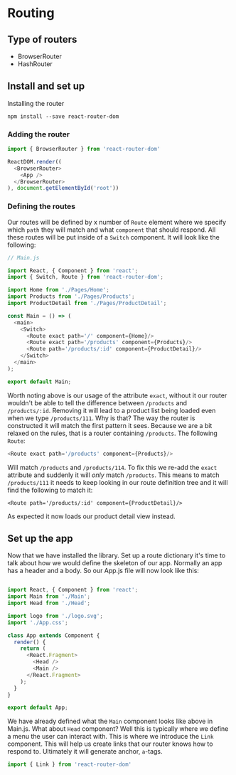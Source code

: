 # Routing

## Type of routers

- BrowserRouter
- HashRouter


## Install and set up
Installing the router

```
npm install --save react-router-dom
```

### Adding the router

```js
import { BrowserRouter } from 'react-router-dom'

ReactDOM.render((
  <BrowserRouter>
    <App />
  </BrowserRouter>
), document.getElementById('root'))
```

### Defining the routes

Our routes will be defined by x number of `Route` element where we specify which `path` they will match and what `component` that should respond. All these routes will be put inside of a `Switch` component. It will look like the following:

```js
// Main.js

import React, { Component } from 'react';
import { Switch, Route } from 'react-router-dom';

import Home from './Pages/Home';
import Products from './Pages/Products';
import ProductDetail from './Pages/ProductDetail';

const Main = () => (
  <main>
    <Switch>
      <Route exact path='/' component={Home}/>
      <Route exact path='/products' component={Products}/>
      <Route path='/products/:id' component={ProductDetail}/>
    </Switch>
  </main>
);

export default Main;
```

Worth noting above is our usage of the attribute `exact`, without it our router wouldn't be able to tell the difference between `/products` and `/products/:id`. Removing it will lead to a product list being loaded even when we type `/products/111`. Why is that? The way the router is constructed it will match the first pattern it sees. Because we are a bit relaxed on the rules, that is a router containing `/products`. The following `Route`:

```js
<Route exact path='/products' component={Products}/>
```

Will match `/products` and `/products/114`. To fix this we re-add the `exact` attribute and suddenly it will *only* match `/products`. This means to match `/products/111` it needs to keep looking in our route definition tree and it will find the following to match it:

```
<Route path='/products/:id' component={ProductDetail}/>
```

As expected it now loads our product detail view instead.

## Set up the app
Now that we have installed the library. Set up a route dictionary it's time to talk about how we would define the skeleton of our app. Normally an app has a header and a body. So our App.js file will now look like this:

```js

import React, { Component } from 'react';
import Main from './Main';
import Head from './Head';

import logo from './logo.svg';
import './App.css';

class App extends Component {
  render() {
    return (
      <React.Fragment>
        <Head />
        <Main />
      </React.Fragment>
    );
  }
}

export default App;
```

We have already defined what the `Main` component looks like above in Main.js. What about `Head` component? Well this is typically where we define a menu the user can interact with. This is where we introduce the `Link` component. This will help us create links that our router knows how to respond to. Ultimately it will generate anchor, `a`-tags.

```js
import { Link } from 'react-router-dom'

```



